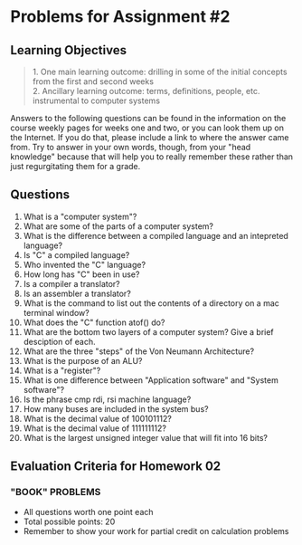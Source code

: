 # Problems for Assignment #2
## Learning Objectives
<blockquote>
1. One main learning outcome: drilling in some of the initial concepts from the first and second weeks<br />
2. Ancillary learning outcome: terms, definitions, people, etc. instrumental to computer systems
</blockquote>

Answers to the following questions can be found in the information on the course weekly pages for weeks one and two, or you can look them up on the Internet. If you do that, please include a link to where the answer came from.  Try to answer in your own words, though, from your "head knowledge" because that will help you to really remember these rather than just regurgitating them for a grade.

## Questions
1. What is a "computer system"?
1. What are some of the parts of a computer system?
1. What is the difference between a compiled language and an intepreted language?
1. Is "C" a compiled language?
1. Who invented the "C" language?
1. How long has "C" been in use?
1. Is a compiler a translator?
1. Is an assembler a translator?
1. What is the command to list out the contents of a directory on a mac terminal window?
1. What does the "C" function atof() do?
1. What are the bottom two layers of a computer system? Give a brief desciption of each.
1. What are the three "steps" of the Von Neumann Architecture?
1. What is the purpose of an ALU?
1. What is a "register"?
1. What is one difference between "Application software" and "System software"?
1. Is the phrase cmp rdi, rsi machine language?
1. How many buses are included in the system bus?
1. What is the decimal value of 100101112?
1. What is the decimal value of 111111112?
1. What is the largest unsigned integer value that will fit into 16 bits? 

## Evaluation Criteria for Homework 02
### "BOOK" PROBLEMS
  - All questions worth one point each
  - Total possible points: 20
  - Remember to show your work for partial credit on calculation problems

